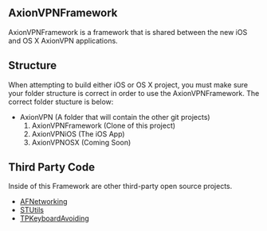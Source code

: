 ## AxionVPNFramework


AxionVPNFramework is a framework that is shared between the new iOS and OS X AxionVPN applications. 

## Structure

When attempting to build either iOS or OS X project, you must make sure your folder structure is correct in order to use the AxionVPNFramework. The correct folder stucture is below:

* AxionVPN (A folder that will contain the other git projects)
   1. AxionVPNFramework (Clone of this project)
   2. AxionVPNiOS (The iOS App)
   3. AxionVPNOSX (Coming Soon)

## Third Party Code

Inside of this Framework are other third-party open source projects.

* [AFNetworking](https://github.com/AFNetworking/AFNetworking)
* [STUtils](https://github.com/ldandersen/STUtils)
* [TPKeyboardAvoiding](https://github.com/michaeltyson/TPKeyboardAvoiding)
